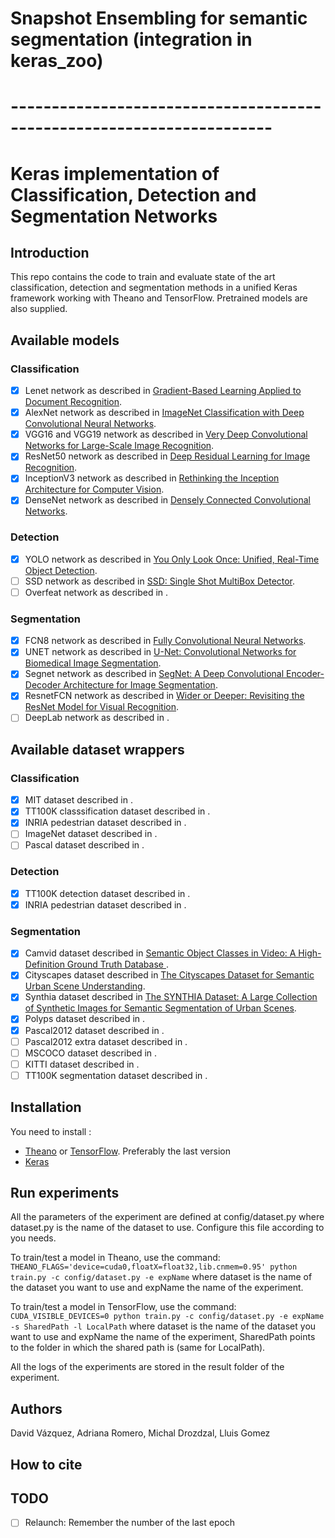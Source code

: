 # Snapshot Ensembling for semantic segmentation (integration in keras_zoo)
# ----------------------------------------------------------------------

# Keras implementation of Classification, Detection and Segmentation Networks

## Introduction

This repo contains the code to train and evaluate state of the art classification, detection and segmentation methods in a unified Keras framework working with Theano and TensorFlow. Pretrained models are also supplied.



## Available models

### Classification
 - [x] Lenet network as described in [Gradient-Based Learning Applied to Document Recognition](http://yann.lecun.com/exdb/publis/pdf/lecun-01a.pdf).
 - [x] AlexNet network as described in [ImageNet Classification with Deep Convolutional Neural Networks](https://papers.nips.cc/paper/4824-imagenet-classification-with-deep-convolutional-neural-networks.pdf).
 - [x] VGG16 and VGG19 network as described in [Very Deep Convolutional Networks for Large-Scale Image Recognition](https://arxiv.org/pdf/1409.1556.pdf).
 - [x] ResNet50 network as described in [Deep Residual Learning for Image Recognition](https://arxiv.org/pdf/1512.03385v1.pdf).
 - [x] InceptionV3 network as described in [Rethinking the Inception Architecture for Computer Vision](https://arxiv.org/pdf/1512.00567v3.pdf).
 - [x] DenseNet network as described in [Densely Connected Convolutional Networks](https://arxiv.org/pdf/1608.06993).

### Detection
 - [X] YOLO network as described in [You Only Look Once: Unified, Real-Time Object Detection](https://pjreddie.com/media/files/papers/yolo.pdf).
 - [ ] SSD network as described in [SSD: Single Shot MultiBox Detector](https://arxiv.org/pdf/1512.02325).
 - [ ] Overfeat network as described in []().

### Segmentation
 - [x] FCN8 network as described in [Fully Convolutional Neural Networks](https://arxiv.org/abs/1608.06993).
 - [x] UNET network as described in [U-Net: Convolutional Networks for Biomedical Image Segmentation](https://arxiv.org/pdf/1505.04597).
 - [x] Segnet network as described in [SegNet: A Deep Convolutional Encoder-Decoder Architecture for Image Segmentation](https://arxiv.org/pdf/1511.00561).
 - [x] ResnetFCN network as described in [Wider or Deeper: Revisiting the ResNet Model for Visual Recognition](https://arxiv.org/pdf/1611.10080).
 - [ ] DeepLab network as described in []().

## Available dataset wrappers

### Classification
 - [x] MIT dataset described in []().
 - [x] TT100K classsification dataset described in []().
 - [x] INRIA pedestrian dataset described in []().
 - [ ] ImageNet dataset described in []().
 - [ ] Pascal dataset described in []().

### Detection
 - [x] TT100K detection dataset described in []().
 - [x] INRIA pedestrian dataset described in []().

### Segmentation
 - [x] Camvid dataset described in [Semantic Object Classes in Video: A High-Definition Ground Truth Database ](http://www.cs.ucl.ac.uk/staff/G.Brostow/papers/SemanticObjectClassesInVideo_BrostowEtAl2009.pdf).
 - [x] Cityscapes dataset described in [The Cityscapes Dataset for Semantic Urban Scene Understanding](https://www.cityscapes-dataset.com/wordpress/wp-content/papercite-data/pdf/cordts2016cityscapes.pdf).
 - [x] Synthia dataset described in [The SYNTHIA Dataset: A Large Collection of Synthetic Images for Semantic Segmentation of Urban Scenes](http://synthia-dataset.net/wp-content/uploads/2016/06/gros_cvpr16-1.pdf).
 - [x] Polyps dataset described in []().
 - [x] Pascal2012 dataset described in []().
 - [ ] Pascal2012 extra dataset described in []().
 - [ ] MSCOCO dataset described in []().
 - [ ] KITTI dataset described in []().
 - [ ] TT100K segmentation dataset described in []().

## Installation
You need to install :
- [Theano](https://github.com/Theano/Theano) or [TensorFlow](https://github.com/Theano/Theano). Preferably the last version
- [Keras](https://github.com/fchollet/keras)

## Run experiments
All the parameters of the experiment are defined at config/dataset.py where dataset.py is the name of the dataset to use. Configure this file according to you needs.

To train/test a model in Theano, use the command: `THEANO_FLAGS='device=cuda0,floatX=float32,lib.cnmem=0.95' python train.py -c config/dataset.py -e expName` where dataset is the name of the dataset you want to use and expName the name of the experiment.

To train/test a model in TensorFlow, use the command: `CUDA_VISIBLE_DEVICES=0 python train.py -c config/dataset.py -e expName -s SharedPath -l LocalPath` where dataset is the name of the dataset you want to use and expName the name of the experiment, SharedPath points to the folder in which the shared path is (same for LocalPath).

All the logs of the experiments are stored in the result folder of the experiment.

## Authors
David Vázquez, Adriana Romero, Michal Drozdzal, Lluis Gomez

## How to cite

## TODO
- [ ] Relaunch: Remember the number of the last epoch
